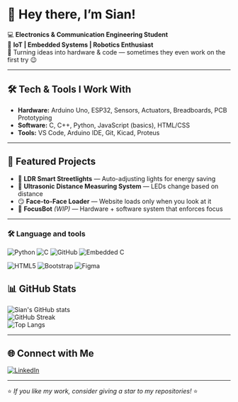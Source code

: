 # 👋 Hey there, I’m Sian!  

💻 **Electronics & Communication Engineering Student**  
🔌 **IoT | Embedded Systems | Robotics Enthusiast**  
🚀 Turning ideas into hardware & code — sometimes they even work on the first try 😉

---

## 🛠 Tech & Tools I Work With
- **Hardware:** Arduino Uno, ESP32, Sensors, Actuators, Breadboards, PCB Prototyping  
- **Software:** C, C++, Python, JavaScript (basics), HTML/CSS  
- **Tools:** VS Code, Arduino IDE, Git, Kicad, Proteus 

---

## 📂 Featured Projects
- 🌃 **LDR Smart Streetlights** — Auto-adjusting lights for energy saving  
- 📏 **Ultrasonic Distance Measuring System** — LEDs change based on distance  
- 😏 **Face-to-Face Loader** — Website loads only when you look at it  
- 🤖 **FocusBot** *(WIP)* — Hardware + software system that enforces focus  

---

### 🛠️ Language and tools  
![Python](https://img.shields.io/badge/Python-3776AB?style=for-the-badge&logo=python&logoColor=white)
![C](https://img.shields.io/badge/C-00599C?style=for-the-badge&logo=c&logoColor=white)
![GitHub](https://img.shields.io/badge/GitHub-181717?style=for-the-badge&logo=github&logoColor=white)
![Embedded C](https://img.shields.io/badge/Embedded%20C-00599C?style=for-the-badge&logo=c&logoColor=white)

![HTML5](https://img.shields.io/badge/HTML5-E34F26?style=for-the-badge&logo=html5&logoColor=white)
![Bootstrap](https://img.shields.io/badge/Bootstrap-7952B3?style=for-the-badge&logo=bootstrap&logoColor=white)
![Figma](https://img.shields.io/badge/Figma-ffffff?style=for-the-badge&logo=figma&logoColor=F24E1E)


## 📊 GitHub Stats  
![Sian's GitHub stats](https://github-readme-stats.vercel.app/api?username=Sian-soj&show_icons=true&theme=tokyonight)  
![GitHub Streak](https://streak-stats.demolab.com?user=Sian-soj&theme=tokyonight)  
![Top Langs](https://github-readme-stats.vercel.app/api/top-langs/?username=Sian-soj&layout=compact&theme=tokyonight)

---

## 🌐 Connect with Me
[![LinkedIn](https://img.shields.io/badge/LinkedIn-blue?style=flat&logo=linkedin)](https://www.linkedin.com/in/sian-soj/)   

---

⭐ *If you like my work, consider giving a star to my repositories!* ⭐
